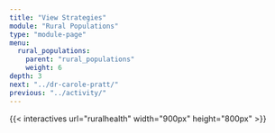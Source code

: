 ```yaml
---
title: "View Strategies"
module: "Rural Populations"
type: "module-page"
menu:
  rural_populations:
    parent: "rural_populations"
    weight: 6
depth: 3
next: "../dr-carole-pratt/"
previous: "../activity/"
---
```

{{< interactives url="ruralhealth" width="900px" height="800px" >}}